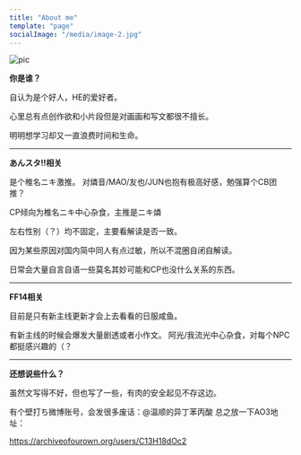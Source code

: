 ```yaml
---
title: "About me"
template: "page"
socialImage: "/media/image-2.jpg"
---
```


![pic](/media/image-2.jpg)

**你是谁？**

自认为是个好人，HE的爱好者。

心里总有点创作欲和小片段但是对画画和写文都很不擅长。

明明想学习却又一直浪费时间和生命。

***

**あんスタ!!相关**

是个椎名ニキ激推。
对燐音/MAO/友也/JUN也抱有极高好感，勉强算个CB团推？

CP倾向为椎名ニキ中心杂食，主推是ニキ燐

左右性别（？）均不固定，主要看解读是否一致。

因为某些原因对国内简中同人有点过敏，所以不混圈自闭自解读。

日常会大量自言自语一些莫名其妙可能和CP也没什么关系的东西。

***

**FF14相关**

目前是只有新主线更新才会上去看看的日服咸鱼。

有新主线的时候会爆发大量剧透或者小作文。
阿光/我流光中心杂食，对每个NPC都挺感兴趣的（？

***

**还想说些什么？**

虽然文写得不好，但也写了一些，有肉的安全起见不存这边。

有个壁打ち微博账号，会发很多废话：@温顺的异丁苯丙酸
总之放一下AO3地址：

<https://archiveofourown.org/users/C13H18dOc2>

